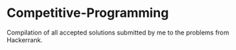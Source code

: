 # Competitive-Programming
Compilation of all accepted solutions submitted by me to the problems from Hackerrank. 
